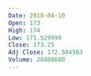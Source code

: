 ```yaml
---
Date: 2018-04-10
Open: 173
High: 174
Low: 171.529999
Close: 173.25
Adj Close: 172.584503
Volume: 28408600
---
```

